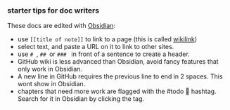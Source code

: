 ### starter tips for doc writers
These docs are edited with [Obsidian](http://www.obsidian.md):
- use `[[title of note]]` to link to a page (this is called [wikilink](https://en.wikipedia.org/wiki/Help:Link))
- select text, and paste a URL on it to link to other sites.
- use `# `, `## `or `### ` in front of a sentence to create a header.
- GitHub wiki is less advanced than Obsidian, avoid fancy features that only work in Obsidian. 
- A new line in GitHub requires the previous line to end in 2 spaces. This wont show in Obsidian.
- chapters that need more work are flagged with the #todo 👷 hashtag. Search for it in Obsidian by clicking the tag.